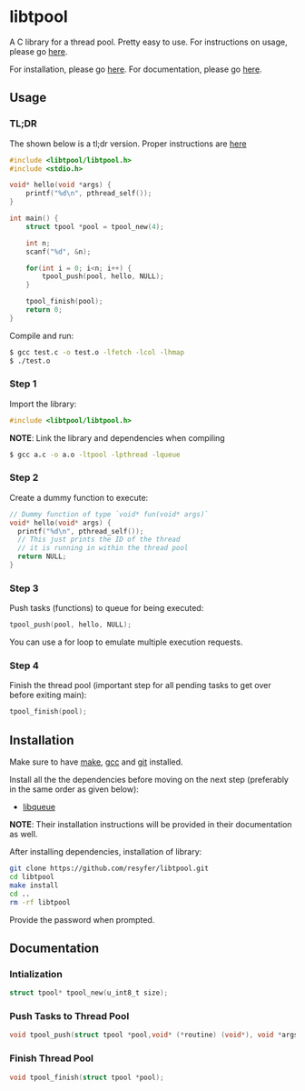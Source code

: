 # libtpool

A C library for a thread pool. Pretty easy to use. For instructions on usage, please go [here](#usage).

For installation, please go [here](#installation). For documentation, please go [here](#documentation).

## Usage

### TL;DR

The shown below is a tl;dr version. Proper instructions are [here](#step-1)

```c
#include <libtpool/libtpool.h>
#include <stdio.h>

void* hello(void *args) {
	printf("%d\n", pthread_self());
}

int main() {
	struct tpool *pool = tpool_new(4);

	int n;
	scanf("%d", &n);

	for(int i = 0; i<n; i++) {
		tpool_push(pool, hello, NULL);
	}

	tpool_finish(pool);
	return 0;
}
```

Compile and run:

```bash
$ gcc test.c -o test.o -lfetch -lcol -lhmap
$ ./test.o
```

### Step 1

Import the library:

```c
#include <libtpool/libtpool.h>
```

**NOTE**: Link the library and dependencies when compiling

```bash
$ gcc a.c -o a.o -ltpool -lpthread -lqueue
```

### Step 2

Create a dummy function to execute:

```c
// Dummy function of type `void* fun(void* args)`
void* hello(void* args) {
  printf("%d\n", pthread_self());
  // This just prints the ID of the thread
  // it is running in within the thread pool
  return NULL;
}
```

### Step 3

Push tasks (functions) to queue for being executed:

```c
tpool_push(pool, hello, NULL);
```

You can use a for loop to emulate multiple execution requests.

### Step 4

Finish the thread pool (important step for all pending tasks to get over before exiting main):

```c
tpool_finish(pool);
```

## Installation

Make sure to have [make](https://www.gnu.org/software/make/), [gcc](https://www.gnu.org/software/gcc/) and [git](https://git-scm.com/) installed.

Install all the the dependencies before moving on the next step (preferably in the same order as given below):

- [libqueue](https://github.com/resyfer/libqueue.git)

**NOTE**: Their installation instructions will be provided in their documentation as well.

After installing dependencies, installation of library:

```bash
git clone https://github.com/resyfer/libtpool.git
cd libtpool
make install
cd ..
rm -rf libtpool
```

Provide the password when prompted.

## Documentation

### Intialization

```c
struct tpool* tpool_new(u_int8_t size);
```

### Push Tasks to Thread Pool

```c
void tpool_push(struct tpool *pool,void* (*routine) (void*), void *args);
```

### Finish Thread Pool

```c
void tpool_finish(struct tpool *pool);
```

